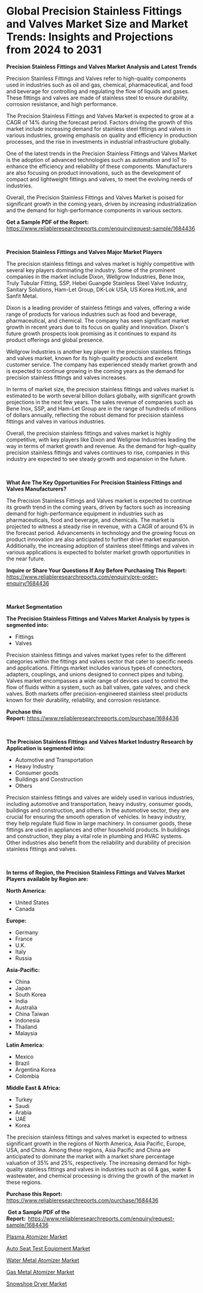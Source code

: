 <p><h1>Global Precision Stainless Fittings and Valves Market Size and Market Trends: Insights and Projections from 2024 to 2031</h1></p><p><strong>Precision Stainless Fittings and Valves Market Analysis and Latest Trends</strong></p>
<p><p>Precision Stainless Fittings and Valves refer to high-quality components used in industries such as oil and gas, chemical, pharmaceutical, and food and beverage for controlling and regulating the flow of liquids and gases. These fittings and valves are made of stainless steel to ensure durability, corrosion resistance, and high performance.</p><p>The Precision Stainless Fittings and Valves Market is expected to grow at a CAGR of 14% during the forecast period. Factors driving the growth of this market include increasing demand for stainless steel fittings and valves in various industries, growing emphasis on quality and efficiency in production processes, and the rise in investments in industrial infrastructure globally.</p><p>One of the latest trends in the Precision Stainless Fittings and Valves Market is the adoption of advanced technologies such as automation and IoT to enhance the efficiency and reliability of these components. Manufacturers are also focusing on product innovations, such as the development of compact and lightweight fittings and valves, to meet the evolving needs of industries.</p><p>Overall, the Precision Stainless Fittings and Valves Market is poised for significant growth in the coming years, driven by increasing industrialization and the demand for high-performance components in various sectors.</p></p>
<p><strong>Get a Sample PDF of the Report:&nbsp;</strong> <a href="https://www.reliableresearchreports.com/enquiry/request-sample/1684436">https://www.reliableresearchreports.com/enquiry/request-sample/1684436</a></p>
<p>&nbsp;</p>
<p><strong>Precision Stainless Fittings and Valves Major Market Players</strong></p>
<p><p>The precision stainless fittings and valves market is highly competitive with several key players dominating the industry. Some of the prominent companies in the market include Dixon, Wellgrow Industries, Bene Inox, Truly Tubular Fitting, SSP, Hebei Guangde Stainless Steel Valve Industry, Sanitary Solutions, Ham-Let Group, DK-Lok USA, US Korea HotLink, and Sanfit Metal.</p><p>Dixon is a leading provider of stainless fittings and valves, offering a wide range of products for various industries such as food and beverage, pharmaceutical, and chemical. The company has seen significant market growth in recent years due to its focus on quality and innovation. Dixon's future growth prospects look promising as it continues to expand its product offerings and global presence.</p><p>Wellgrow Industries is another key player in the precision stainless fittings and valves market, known for its high-quality products and excellent customer service. The company has experienced steady market growth and is expected to continue growing in the coming years as the demand for precision stainless fittings and valves increases.</p><p>In terms of market size, the precision stainless fittings and valves market is estimated to be worth several billion dollars globally, with significant growth projections in the next few years. The sales revenue of companies such as Bene Inox, SSP, and Ham-Let Group are in the range of hundreds of millions of dollars annually, reflecting the robust demand for precision stainless fittings and valves in various industries.</p><p>Overall, the precision stainless fittings and valves market is highly competitive, with key players like Dixon and Wellgrow Industries leading the way in terms of market growth and revenue. As the demand for high-quality precision stainless fittings and valves continues to rise, companies in this industry are expected to see steady growth and expansion in the future.</p></p>
<p>&nbsp;</p>
<p><strong>What Are The Key Opportunities For Precision Stainless Fittings and Valves Manufacturers?</strong></p>
<p><p>The Precision Stainless Fittings and Valves market is expected to continue its growth trend in the coming years, driven by factors such as increasing demand for high-performance equipment in industries such as pharmaceuticals, food and beverage, and chemicals. The market is projected to witness a steady rise in revenue, with a CAGR of around 6% in the forecast period. Advancements in technology and the growing focus on product innovation are also anticipated to further drive market expansion. Additionally, the increasing adoption of stainless steel fittings and valves in various applications is expected to bolster market growth opportunities in the near future.</p></p>
<p><strong>Inquire or Share Your Questions If Any Before Purchasing This Report:</strong> <a href="https://www.reliableresearchreports.com/enquiry/pre-order-enquiry/1684436">https://www.reliableresearchreports.com/enquiry/pre-order-enquiry/1684436</a></p>
<p>&nbsp;</p>
<p><strong>Market Segmentation</strong></p>
<p><strong>The Precision Stainless Fittings and Valves Market Analysis by types is segmented into:</strong></p>
<p><ul><li>Fittings</li><li>Valves</li></ul></p>
<p><p>Precision stainless fittings and valves market types refer to the different categories within the fittings and valves sector that cater to specific needs and applications. Fittings market includes various types of connectors, adapters, couplings, and unions designed to connect pipes and tubing. Valves market encompasses a wide range of devices used to control the flow of fluids within a system, such as ball valves, gate valves, and check valves. Both markets offer precision-engineered stainless steel products known for their durability, reliability, and corrosion resistance.</p></p>
<p><strong>Purchase this Report:&nbsp;</strong><a href="https://www.reliableresearchreports.com/purchase/1684436">https://www.reliableresearchreports.com/purchase/1684436</a></p>
<p>&nbsp;</p>
<p><strong>The Precision Stainless Fittings and Valves Market Industry Research by Application is segmented into:</strong></p>
<p><ul><li>Automotive and Transportation</li><li>Heavy Industry</li><li>Consumer goods</li><li>Buildings and Construction</li><li>Others</li></ul></p>
<p><p>Precision stainless fittings and valves are widely used in various industries, including automotive and transportation, heavy industry, consumer goods, buildings and construction, and others. In the automotive sector, they are crucial for ensuring the smooth operation of vehicles. In heavy industry, they help regulate fluid flow in large machinery. In consumer goods, these fittings are used in appliances and other household products. In buildings and construction, they play a vital role in plumbing and HVAC systems. Other industries also benefit from the reliability and durability of precision stainless fittings and valves.</p></p>
<p>&nbsp;</p>
<p><strong>In terms of Region, the Precision Stainless Fittings and Valves Market Players available by Region are:</strong></p>
<p>
    <p> <strong> North America: </strong>
        <ul>
            <li>United States</li>
            <li>Canada</li>
        </ul>
        </p> 
    <p> <strong> Europe: </strong>
        <ul>
            <li>Germany</li>
            <li>France</li>
            <li>U.K.</li>
            <li>Italy</li>
            <li>Russia</li>
        </ul>
        </p> 
    <p> <strong> Asia-Pacific: </strong>
        <ul>
            <li>China</li>
            <li>Japan</li>
            <li>South Korea</li>
            <li>India</li>
            <li>Australia</li>
            <li>China Taiwan</li>
            <li>Indonesia</li>
            <li>Thailand</li>
            <li>Malaysia</li>
        </ul>
        </p> 
    <p> <strong> Latin America: </strong>
        <ul>
            <li>Mexico</li>
            <li>Brazil</li>
            <li>Argentina Korea</li>
            <li>Colombia</li>
        </ul>
        </p> 
    <p> <strong> Middle East & Africa: </strong>
        <ul>
            <li>Turkey</li>
            <li>Saudi</li>
            <li>Arabia</li>
            <li>UAE</li>
            <li>Korea</li>
        </ul>
    </p>
    </p>
<p><p>The precision stainless fittings and valves market is expected to witness significant growth in the regions of North America, Asia Pacific, Europe, USA, and China. Among these regions, Asia Pacific and China are anticipated to dominate the market with a market share percentage valuation of 35% and 25%, respectively. The increasing demand for high-quality stainless fittings and valves in industries such as oil & gas, water & wastewater, and chemical processing is driving the growth of the market in these regions.</p></p>
<p><strong>Purchase this Report: </strong><a href="https://www.reliableresearchreports.com/purchase/1684436">https://www.reliableresearchreports.com/purchase/1684436</a></p>
<p>&nbsp;<strong>Get a Sample PDF of the Report:&nbsp;&nbsp;</strong><a href="https://www.reliableresearchreports.com/enquiry/request-sample/1684436">https://www.reliableresearchreports.com/enquiry/request-sample/1684436</a></p>
<p><strong></strong></p>
<p><p><a href="https://medium.com/@julianichols11972/plasma-atomizer-market-comprehensive-assessment-by-type-application-and-geography-79fc6bb78ec6">Plasma Atomizer Market</a></p><p><a href="https://medium.com/@julianichols11972/auto-seat-test-equipment-market-exploring-market-share-market-trends-and-future-growth-309dc50da3bb">Auto Seat Test Equipment Market</a></p><p><a href="https://medium.com/@julianichols11972/water-metal-atomizer-market-furnishes-information-on-market-share-market-trends-and-market-growth-656ff4cb2feb">Water Metal Atomizer Market</a></p><p><a href="https://medium.com/@julianichols11972/gas-metal-atomizer-market-trends-and-market-analysis-forecasted-for-period-2024-2031-a075221d9772">Gas Metal Atomizer Market</a></p><p><a href="https://medium.com/@julianichols11972/snowshoe-dryer-market-analysis-and-sze-forecasted-for-period-from-2024-to-2031-30d4c8168a02">Snowshoe Dryer Market</a></p></p>
